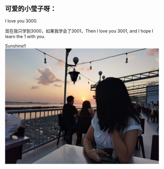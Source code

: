 ## 可爱的小莹子呀： 

I love you 3000.

现在我只学到3000，如果我学会了3001，Then I love you 3001, and I hope I learn the 1 with you. 

Sunshine!!
![小可爱](/assets/xyz.jpg)
